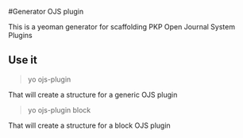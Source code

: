 #Generator OJS plugin

This is a yeoman generator for scaffolding PKP Open Journal System Plugins

## Use it

> yo ojs-plugin

That will create a structure for a generic OJS plugin

> yo ojs-plugin block

That will create a structure for a block OJS plugin
